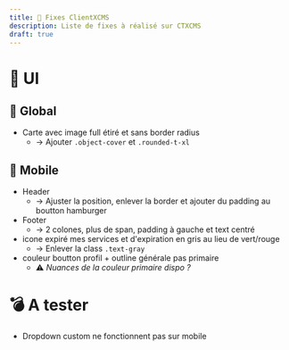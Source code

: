 ```yaml
---
title: 🐛 Fixes ClientXCMS
description: Liste de fixes à réalisé sur CTXCMS
draft: true
---
```

# 🎨 UI
## 🌌 Global
- Carte avec image full étiré et sans border radius
  - -> Ajouter `.object-cover` et `.rounded-t-xl`

## 📱 Mobile
- Header
  - -> Ajuster la position, enlever la border et ajouter du padding au boutton hamburger
- Footer
  - -> 2 colones, plus de span, padding à gauche et text centré
- icone expiré mes services et d'expiration en gris au lieu de vert/rouge
  - -> Enlever la class `.text-gray`
- couleur boutton profil + outline générale pas primaire
  - ⚠️ *Nuances de la couleur primaire dispo ?*

# 💣 A tester
- Dropdown custom ne fonctionnent pas sur mobile

